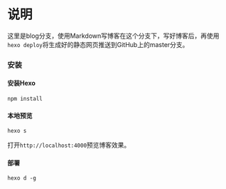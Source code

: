 # 说明

这里是blog分支，使用Markdown写博客在这个分支下，写好博客后，再使用`hexo deploy`将生成好的静态网页推送到GitHub上的master分支。

### 安装

#### 安装Hexo

```Shell
npm install
```

#### 本地预览

```Shell
hexo s
```

打开`http://localhost:4000`预览博客效果。

#### 部署

```Shell
hexo d -g
```

